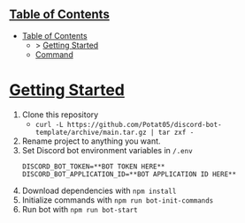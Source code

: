 
## [Table of Contents](/docs/TableOfContents.md)

* [Table of Contents](/docs/TableOfContents.md)
    * \> [Getting Started](/docs/GettingStarted.md)
    * [Command](/docs/Command.md)

# [Getting Started](/docs/GettingStarted.md)

1. Clone this repository
    * `curl -L https://github.com/Potat05/discord-bot-template/archive/main.tar.gz | tar zxf -`
2. Rename project to anything you want.
3. Set Discord bot environment variables in `/.env`
    ```env
    DISCORD_BOT_TOKEN=**BOT TOKEN HERE**
    DISCORD_BOT_APPLICATION_ID=**BOT APPLICATION ID HERE**
    ```
4. Download dependencies with `npm install`
5. Initialize commands with `npm run bot-init-commands`
6. Run bot with `npm run bot-start`

